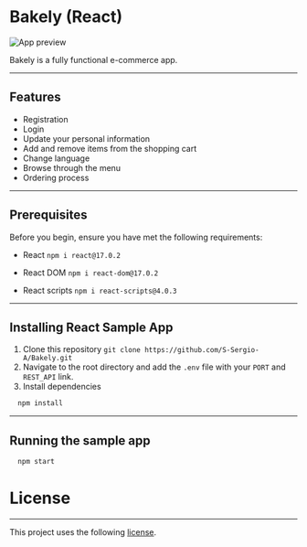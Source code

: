 # Bakely (React)

![App preview](https://res.cloudinary.com/gachi322/image/upload/v1628852813/Bakely/preview_hg1cpv.png "Preview")

Bakely is a fully functional e-commerce app.

---

## Features

- Registration
- Login
- Update your personal information
- Add and remove items from the shopping cart
- Change language
- Browse through the menu
- Ordering process

---

## Prerequisites

Before you begin, ensure you have met the following requirements:

- React `npm i react@17.0.2`

- React DOM `npm i react-dom@17.0.2`

- React scripts `npm i react-scripts@4.0.3`

---

## Installing React Sample App

1. Clone this repository `git clone https://github.com/S-Sergio-A/Bakely.git`
2. Navigate to the root directory and add the `.env` file with your `PORT` and `REST_API` link.
3. Install dependencies

```javascript
  npm install
```

---

## Running the sample app

```javascript
  npm start
```

# License

---

This project uses the following [license](https://github.com/S-Sergio-A/Bakely/blob/main/LICENSE).
